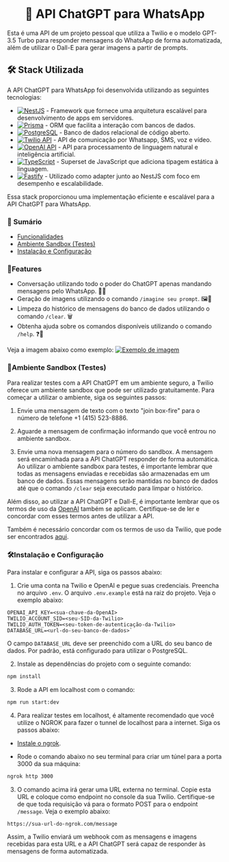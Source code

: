 
# <center> 🤖 API ChatGPT para WhatsApp </center>

Esta é uma API de um projeto pessoal que utiliza a Twilio e o modelo GPT-3.5 Turbo para responder mensagens do WhatsApp de forma automatizada, além de utilizar o Dall-E para gerar imagens a partir de prompts.
## 🛠️ Stack Utilizada
A API ChatGPT para WhatsApp foi desenvolvida utilizando as seguintes tecnologias:

-   [![NestJS](https://img.shields.io/badge/-NestJS-FE0902?logo=nestjs&logoColor=white)](https://nestjs.com/) - Framework que fornece uma arquitetura escalável para desenvolvimento de apps em servidores.
-   [![Prisma](https://img.shields.io/badge/-Prisma-1B222D?logo=prisma&logoColor=white)](https://www.prisma.io/) - ORM que facilita a interação com bancos de dados.
-   [![PostgreSQL](https://img.shields.io/badge/-PostgreSQL-336791?logo=postgresql&logoColor=white)](https://www.postgresql.org/) - Banco de dados relacional de código aberto.
-   [![Twilio API](https://img.shields.io/badge/-Twilio-FFC20E?logo=twilio&logoColor=white)](https://www.twilio.com/) - API de comunicação por Whatsapp, SMS, voz e vídeo.
-   [![OpenAI API](https://img.shields.io/badge/-OpenAI-FF733E?logo=openai&logoColor=white)](https://beta.openai.com/) - API para processamento de linguagem natural e inteligência artificial.
-   [![TypeScript](https://img.shields.io/badge/-TypeScript-007ACC?logo=typescript&logoColor=white)](https://www.typescriptlang.org/) - Superset de JavaScript que adiciona tipagem estática à linguagem.
-   [![Fastify](https://img.shields.io/badge/-Fastify-202020?logo=fastify&logoColor=white)](https://www.fastify.io/) - Utilizado como adapter junto ao NestJS com foco em desempenho e escalabilidade.

Essa stack proporcionou uma implementação eficiente e escalável para a API ChatGPT para WhatsApp.
### 📑 Sumário

- [Funcionalidades](#🚀features)
- [Ambiente Sandbox (Testes)](#🧪ambiente-sandbox-testes)
- [Instalação e Configuração](#🛠️instala%C3%A7%C3%A3o-e-configura%C3%A7%C3%A3o)

### 🚀Features

-   Conversação utilizando todo o poder do ChatGPT apenas mandando mensagens pelo WhatsApp. 🤝💬
-   Geração de imagens utilizando o comando `/imagine seu prompt`. 🖼️🤖
-   Limpeza do histórico de mensagens do banco de dados utilizando o comando `/clear`. 🗑️
-   Obtenha ajuda sobre os comandos disponíveis utilizando o comando `/help`. ❓🤔

Veja a imagem abaixo como exemplo:
[![Exemplo de imagem](https://i.postimg.cc/RVqv61bP/image.png)](https://postimg.cc/Tp8zBbxm)



###  🧪Ambiente Sandbox (Testes) 

Para realizar testes com a API ChatGPT em um ambiente seguro, a Twilio oferece um ambiente sandbox que pode ser utilizado gratuitamente. Para começar a utilizar o ambiente, siga os seguintes passos:

1.  Envie uma mensagem de texto com o texto "join box-fire" para o número de telefone +1 (415) 523-8886.
    
2.  Aguarde a mensagem de confirmação informando que você entrou no ambiente sandbox.
    
3.  Envie uma nova mensagem para o número do sandbox. A mensagem será encaminhada para a API ChatGPT responder de forma automática.
Ao utilizar o ambiente sandbox para testes, é importante lembrar que todas as mensagens enviadas e recebidas são armazenadas em um banco de dados. Essas mensagens serão mantidas no banco de dados até que o comando `/clear` seja executado para limpar o histórico.

Além disso, ao utilizar a API ChatGPT e Dall-E, é importante lembrar que os termos de uso da [OpenAI]([https://beta.openai.com/terms/](https://beta.openai.com/terms/)) também se aplicam. Certifique-se de ler e concordar com esses termos antes de utilizar a API.

Também é necessário concordar com os termos de uso da Twilio, que pode ser encontrados [aqui](https://www.twilio.com/legal/tos).


### 🛠️Instalação e Configuração

Para instalar e configurar a API, siga os passos abaixo:

1.  Crie uma conta na Twilio e OpenAI e pegue suas credenciais. Preencha no arquivo `.env`. O arquivo `.env.example` está na raiz do projeto. Veja o exemplo abaixo:

```
OPENAI_API_KEY=<sua-chave-da-OpenAI>
TWILIO_ACCOUNT_SID=<seu-SID-da-Twilio>
TWILIO_AUTH_TOKEN=<seu-token-de-autenticação-da-Twilio>
DATABASE_URL=<url-do-seu-banco-de-dados>` 
```

O campo `DATABASE_URL` deve ser preenchido com a URL do seu banco de dados. Por padrão, está configurado para utilizar o PostgreSQL.

2.  Instale as dependências do projeto com o seguinte comando:

```bash
npm install
```

3.  Rode a API em localhost com o comando:

```bash
npm run start:dev
```

4. Para realizar testes em localhost, é altamente recomendado que você utilize o NGROK para fazer o tunnel de localhost para a internet. Siga os passos abaixo:

-   [Instale o ngrok](https://ngrok.com/download).
    
-  Rode o comando abaixo no seu terminal para criar um túnel para a porta 3000 da sua máquina:

```bash
ngrok http 3000
```

3.  O comando acima irá gerar uma URL externa no terminal. Copie esta URL e coloque como endpoint no console da sua Twilio. Certifique-se de que toda requisição vá para o formato POST para o endpoint `/message`. Veja o exemplo abaixo:

```
https://sua-url-do-ngrok.com/message
````

Assim, a Twilio enviará um webhook com as mensagens e imagens recebidas para esta URL e a API ChatGPT será capaz de responder às mensagens de forma automatizada.